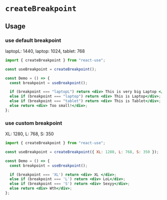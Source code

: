 # `createBreakpoint`

## Usage

### use default breakpoint

laptopL: 1440, laptop: 1024, tablet: 768

```jsx
import { createBreakpoint } from "react-use";

const useBreakpoint = createBreakpoint();

const Demo = () => {
  const breakpoint = useBreakpoint();

  if (breakpoint === "laptopL") return <div> This is very big Laptop </div>;
  else if (breakpoint === "laptop") return <div> This is Laptop</div>;
  else if (breakpoint === "tablet") return <div> This is Tablet</div>;
  else return <div> Too small!</div>;
};
```

### use custom breakpoint

XL: 1280, L: 768, S: 350

```jsx
import { createBreakpoint } from "react-use";

const useBreakpoint = createBreakpoint({ XL: 1280, L: 768, S: 350 });

const Demo = () => {
  const breakpoint = useBreakpoint();

  if (breakpoint === 'XL') return <div> XL </div>;
  else if (breakpoint === 'L') return <div> LoL</div>;
  else if (breakpoint === 'S') return <div> Sexyy</div>;
  else return <div> Wth</div>;
};
```
